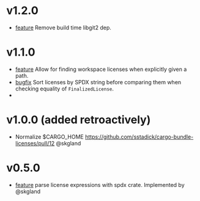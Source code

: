# v1.2.0
- [feature](https://github.com/sstadick/cargo-bundle-licenses/pull/16) Remove build time libgit2 dep.

# v1.1.0

- [feature](https://github.com/sstadick/cargo-bundle-licenses/pull/3) Allow for finding workspace licenses when explicitly given a path.
- [bugfix](https://github.com/sstadick/cargo-bundle-licenses/pull/14) Sort licenses by SPDX string before comparing them when checking equality of `FinalizedLicense`.
- 

# v1.0.0 (added retroactively)

- Normalize $CARGO_HOME https://github.com/sstadick/cargo-bundle-licenses/pull/12 @skgland

# v0.5.0

- [feature](https://github.com/sstadick/cargo-bundle-licenses/pull/11) parse license expressions with spdx crate. Implemented by @skgland
